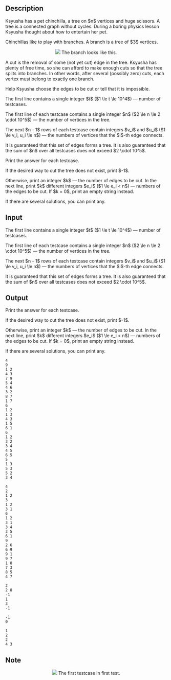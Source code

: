 ## Description

<div><p>Ksyusha has a pet chinchilla, a tree on $n$ vertices and huge scissors. A tree is a connected graph without cycles. During a boring physics lesson Ksyusha thought about how to entertain her pet.</p><p>Chinchillas like to play with <span class="tex-font-style-it">branches</span>. <span class="tex-font-style-it">A branch</span> is a tree of $3$ vertices.</p><center> <img class="tex-graphics" src="file://t6Ouz9aW.png" style="max-width: 100.0%;max-height: 100.0%;"> <span class="tex-font-size-small"><span class="tex-font-style-it">The branch</span> looks like this.</span> </center><p><span class="tex-font-style-it">A cut</span> is the removal of some (not yet <span class="tex-font-style-it">cut</span>) edge in the tree. Ksyusha has plenty of free time, so she can afford to make enough <span class="tex-font-style-it">cuts</span> so that the tree splits into <span class="tex-font-style-it">branches</span>. In other words, after several (possibly zero) <span class="tex-font-style-it">cuts</span>, each vertex must belong to <span class="tex-font-style-bf">exactly one</span> <span class="tex-font-style-it">branch</span>.</p><p>Help Ksyusha choose the edges to be <span class="tex-font-style-it">cut</span> or tell that it is impossible.</p></div><div class="input-specification"><p>The first line contains a single integer $t$ ($1 \le t \le 10^4$)&nbsp;— number of testcases.</p><p>The first line of each testcase contains a single integer $n$ ($2 \le n \le 2 \cdot 10^5$)&nbsp;— the number of vertices in the tree.</p><p>The next $n - 1$ rows of each testcase contain integers $v_i$ and $u_i$ ($1 \le v_i, u_i \le n$)&nbsp;— the numbers of vertices that the $i$-th edge connects.</p><p>It is guaranteed that this set of edges forms a tree. It is also guaranteed that the sum of $n$ over all testcases <span class="tex-font-style-bf">does not exceed</span> $2 \cdot 10^5$.</p></div><div class="output-specification"><p>Print the answer for each testcase.</p><p>If the desired way to <span class="tex-font-style-it">cut</span> the tree does not exist, print $-1$.</p><p>Otherwise, print an integer $k$&nbsp;— the number of edges to be <span class="tex-font-style-it">cut</span>. In the next line, print $k$ different integers $e_i$ ($1 \le e_i &lt; n$)&nbsp;— numbers of the edges to be <span class="tex-font-style-it">cut</span>. If $k = 0$, print an empty string instead.</p><p>If there are several solutions, you can print any.</p></div>

## Input

<p>The first line contains a single integer $t$ ($1 \le t \le 10^4$)&nbsp;— number of testcases.</p><p>The first line of each testcase contains a single integer $n$ ($2 \le n \le 2 \cdot 10^5$)&nbsp;— the number of vertices in the tree.</p><p>The next $n - 1$ rows of each testcase contain integers $v_i$ and $u_i$ ($1 \le v_i, u_i \le n$)&nbsp;— the numbers of vertices that the $i$-th edge connects.</p><p>It is guaranteed that this set of edges forms a tree. It is also guaranteed that the sum of $n$ over all testcases <span class="tex-font-style-bf">does not exceed</span> $2 \cdot 10^5$.</p>

## Output

<p>Print the answer for each testcase.</p><p>If the desired way to <span class="tex-font-style-it">cut</span> the tree does not exist, print $-1$.</p><p>Otherwise, print an integer $k$&nbsp;— the number of edges to be <span class="tex-font-style-it">cut</span>. In the next line, print $k$ different integers $e_i$ ($1 \le e_i &lt; n$)&nbsp;— numbers of the edges to be <span class="tex-font-style-it">cut</span>. If $k = 0$, print an empty string instead.</p><p>If there are several solutions, you can print any.</p>





```input1|2,3,4,5,6,7,8,9,10,17,18,19,20,21,22
4
9
1 2
4 3
7 9
5 4
4 6
3 2
8 7
1 7
6
1 2
1 3
4 3
1 5
6 1
6
1 2
3 2
3 4
4 5
6 5
5
1 3
5 3
5 2
3 4
```




```input2|2,3,7,8,9,10,11,12
4
2
1 2
3
1 2
3 1
6
1 2
3 1
3 4
3 5
6 1
9
2 6
6 9
9 1
9 7
1 8
7 3
8 5
4 7
```




```output1
2
2 8 
-1
1
3 
-1
```




```output2
-1
0

1
2 
2
4 3
```



## Note

<center> <img class="tex-graphics" src="file://V5Ughf4b.png" style="max-width: 100.0%;max-height: 100.0%;"> <span class="tex-font-size-small">The first testcase in first test.</span> </center>
